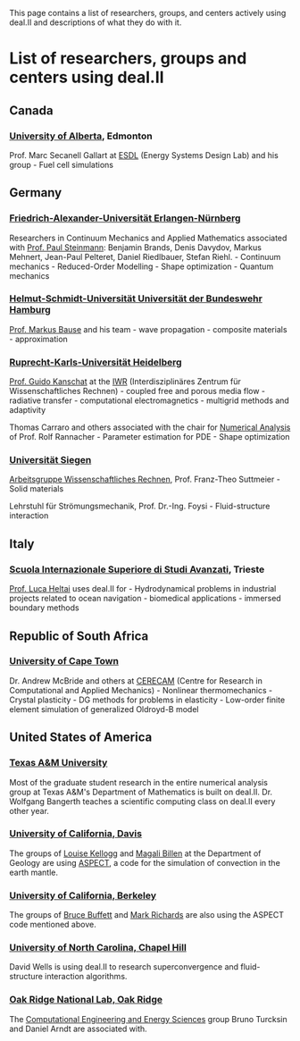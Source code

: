 This page contains a list of researchers, groups, and centers actively using
deal.II and descriptions of what they do with it.

# List of researchers, groups and centers using deal.II

## Canada

### [University of Alberta](http://www.ualberta.ca), Edmonton
  Prof. Marc Secanell Gallart at [ESDL](http://www.mece.ualberta.ca/groups/energysystemsdesign/) (Energy Systems Design Lab) and his group
    - Fuel cell simulations



## Germany

### [Friedrich-Alexander-Universität Erlangen-Nürnberg](http://www.fau.de/)

  Researchers in Continuum Mechanics and Applied Mathematics associated with [Prof. Paul Steinmann](http://www.ltm.uni-erlangen.org/chair/staff/personal.shtml/paul-steinmann.shtml): Benjamin Brands, Denis Davydov, Markus Mehnert,  Jean-Paul Pelteret, Daniel Riedlbauer, Stefan Riehl.
    - Continuum mechanics
    - Reduced-Order Modelling
    - Shape optimization
    - Quantum mechanics

### [Helmut-Schmidt-Universität Universität der Bundeswehr Hamburg](http://www.hsu-hh.de/)

  [Prof. Markus Bause](http://www.hsu-hh.de/mb-mathe/index_8Nk2UtXjFq8mxHBX.html) and his team
    - wave propagation
    - composite materials
    - approximation

### [Ruprecht-Karls-Universität Heidelberg](http://www.uni-heidelberg.de/)

  [Prof. Guido Kanschat](http://www.iwr.uni-heidelberg.de/groups/MathSim) at the [IWR](http://www,iwr.uni-heidelberg.de) (Interdisziplinäres Zentrum für Wissenschaftliches Rechnen)
    - coupled free and porous media flow
    - radiative transfer
    - computational electromagnetics
    - multigrid methods and adaptivity

   Thomas Carraro and others associated with the chair for [Numerical Analysis](http://numerik.uni-hd.de/) of Prof. Rolf Rannacher
    - Parameter estimation for PDE
    - Shape optimization

### [Universität Siegen](http://www.uni-siegen.de/start/)
  [Arbeitsgruppe Wissenschaftliches Rechnen](http://www.uni-siegen.de/fb6/wir/index.html), Prof. Franz-Theo Suttmeier
    - Solid materials

  Lehrstuhl für Strömungsmechanik, Prof. Dr.-Ing. Foysi
    - Fluid-structure interaction



## Italy

### [Scuola Internazionale Superiore di Studi Avanzati](http://www.sissa.it), Trieste

  [Prof. Luca Heltai](http://people.sissa.it/~heltai/) uses deal.II for
    - Hydrodynamical problems in industrial projects related to ocean navigation
    - biomedical applications
    - immersed boundary methods



## Republic of South Africa

### [University of Cape Town](http://www.uct.ac.za/)
  Dr. Andrew McBride and others at [CERECAM](http://www.cerecam.uct.ac.za/) (Centre for Research in Computational and Applied Mechanics)
    - Nonlinear thermomechanics
    - Crystal plasticity
    - DG methods for problems in elasticity
    - Low-order finite element simulation of generalized Oldroyd-B model



## United States of America

### [Texas A&M University](http://www.math.tamu.edu/research/numerical_analysis/)

  Most of the graduate student research in the entire numerical analysis group at Texas A&M's Department of Mathematics is built on deal.II. Dr. Wolfgang Bangerth teaches a scientific computing class on deal.II every other year.

### [University of California, Davis](https://www.geology.ucdavis.edu/)

  The groups of [Louise Kellogg](http://mygeologypage.ucdavis.edu/kellogg/) and [Magali Billen](http://mygeologypage.ucdavis.edu/billen/) at the Department of Geology are using [ASPECT](http://www.dealii.org/aspect), a code for the simulation of convection in the earth mantle.

### [University of California, Berkeley](http://eps.berkeley.edu/people/faculty.php)

  The groups of [Bruce Buffett](http://eps.berkeley.edu/development/view_person.php?uid=326008) and [Mark Richards](http://eps.berkeley.edu/development/view_person.php?uid=7517) are also using the ASPECT code mentioned above.


### [University of North Carolina, Chapel Hill](http://www.unc.edu/)

  David Wells is using deal.II to research superconvergence and fluid-structure interaction algorithms.

### [Oak Ridge National Lab, Oak Ridge](http://ww.ornl.gov/)

  The [Computational Engineering and Energy Sciences](https://energy.ornl.gov/) group Bruno Turcksin and Daniel Arndt are associated with.